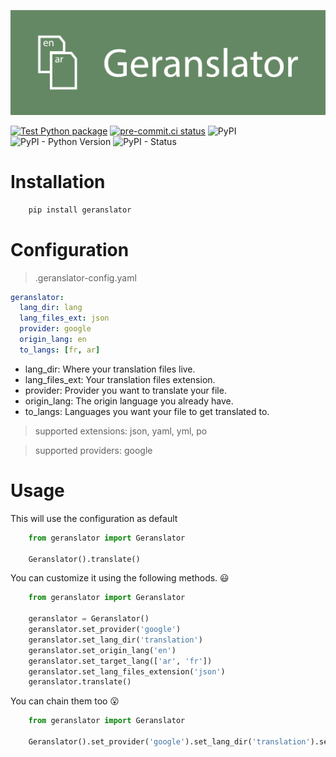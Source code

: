 ![Logo](https://raw.githubusercontent.com/faissaloux/geranslator/main/.github/art/logo.png)

[![Test Python package](https://github.com/faissaloux/geranslator/actions/workflows/tests.yml/badge.svg?branch=main)](https://github.com/faissaloux/geranslator/actions/workflows/tests.yml) [![pre-commit.ci status](https://results.pre-commit.ci/badge/github/faissaloux/geranslator/main.svg)](https://results.pre-commit.ci/latest/github/faissaloux/geranslator/main) ![PyPI](https://img.shields.io/pypi/v/geranslator) ![PyPI - Python Version](https://img.shields.io/pypi/pyversions/geranslator) ![PyPI - Status](https://img.shields.io/pypi/status/geranslator)

# Installation
```bash
    pip install geranslator
```
# Configuration
> .geranslator-config.yaml
```yaml
geranslator:
  lang_dir: lang
  lang_files_ext: json
  provider: google
  origin_lang: en
  to_langs: [fr, ar]

```
- lang_dir: Where your translation files live.
- lang_files_ext: Your translation files extension.
- provider: Provider you want to translate your file.
- origin_lang: The origin language you already have.
- to_langs: Languages you want your file to get translated to.

> supported extensions: json, yaml, yml, po

> supported providers: google
# Usage
This will use the configuration as default
```python
    from geranslator import Geranslator

    Geranslator().translate()
```

You can customize it using the following methods. 😃
```python
    from geranslator import Geranslator

    geranslator = Geranslator()
    geranslator.set_provider('google')
    geranslator.set_lang_dir('translation')
    geranslator.set_origin_lang('en')
    geranslator.set_target_lang(['ar', 'fr'])
    geranslator.set_lang_files_extension('json')
    geranslator.translate()
```
You can chain them too 😮
```python
    from geranslator import Geranslator

    Geranslator().set_provider('google').set_lang_dir('translation').set_origin_lang('en').set_target_lang(['ar', 'fr']).set_lang_files_extension('json').translate()
```
